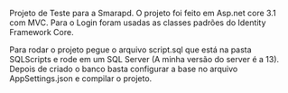 Projeto de Teste para a Smarapd.
O projeto foi feito em Asp.net core 3.1 com MVC.
Para o Login foram usadas as classes padrões do Identity Framework Core.


Para rodar o projeto pegue o arquivo script.sql que está na pasta SQLScripts e rode em um SQL Server (A minha versão do server é a 13).
Depois de criado o banco basta configurar a base no arquivo AppSettings.json e compilar o projeto.
